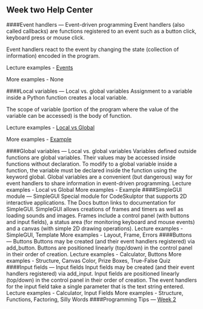 ## Week two Help Center

####Event handlers — Event-driven programming
Event handlers (also called callbacks) are functions registered to an event such as a button click, keyboard press or mouse click.

Event handlers react to the event by changing the state (collection of information) encoded in the program.

Lecture examples - [Events](http://www.codeskulptor.org/#examples-events.py)

More examples - None

####Local variables — Local vs. global variables
Assignment to a variable inside a Python function creates a local variable.

The scope of variable (portion of the program where the value of the variable can be accessed) is the body of function.

Lecture examples - [Local vs Global](http://www.codeskulptor.org/#examples-local_vs_global.py)

More examples - [Example](http://www.codeskulptor.org/#examples-more-2a_local_vs_global-example.py)

####Global variables — Local vs. global variables
Variables defined outside functions are global variables. Their values may be accessed inside functions without declaration.
To modify to a global variable inside a function, the variable must be declared inside the function using the keyword global.
Global variables are a convenient (but dangerous) way for event handlers to share information in event-driven programming.
Lecture examples - Local vs Global
More examples - Example
####SimpleGUI module — SimpleGUI
Special module for CodeSkulptor that supports 2D interactive applications. The Docs button links to documentation for SimpleGUI.
SimpleGUI allows creations of frames and timers as well as loading sounds and images.
Frames include a control panel (with buttons and input fields), a status area (for monitoring keyboard and mouse events) and a canvas (with simple 2D drawing operations).
Lecture examples - SimpleGUI, Template
More examples - Layout, Frame, Errors
####Buttons — Buttons
Buttons may be created (and their event handlers registered) via add_button.
Buttons are positioned linearly (top/down) in the control panel in their order of creation.
Lecture examples - Calculator, Buttons
More examples - Structure, Canvas Color, Prize Boxes, True-False Quiz
####Input fields — Input fields
Input fields may be created (and their event handlers registered) via add_input.
Input fields are positioned linearly (top/down) in the control panel in their order of creation.
The event handlers for the input field take a single parameter that is the text string entered.
Lecture examples - Calculator, Input Fields
More examples - Structure, Functions, Factoring, Silly Words
####Programming Tips — [Week 2](http://www.codeskulptor.org/#examples-tips2.py)
